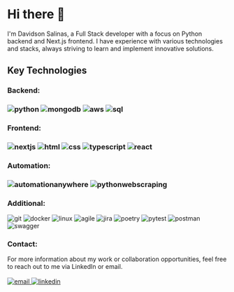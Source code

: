 <h1>Hi there 👋</h1>

I'm Davidson Salinas, a Full Stack developer with a focus on Python backend and Next.js frontend. I have experience with various technologies and stacks, always striving to learn and implement innovative solutions.
<h2>Key Technologies</h2>
 <div style= "display: inline_block">
  <h3>Backend:<h3>
  <img alt="python" src="https://img.shields.io/badge/Python-3776AB?  style=for-the-badge&logo=python&logoColor=white"/>
  <img alt="mongodb" src="https://img.shields.io/badge/MongoDB-47A248?  style=for-the-badge&logo=mongodb&logoColor=white"/>
  <img alt="aws" src="https://img.shields.io/badge/AWS-232F3E?  style=for-the-badge&logo=amazon-aws&logoColor=white"/>
  <img alt="sql" src="https://img.shields.io/badge/SQL-4479A1?  style=for-the-badge&logo=mysql&logoColor=white"/>
</div>
<div style= "display: inline_block">
  <h3>Frontend:<h3>
  <img alt=nextjs src="https://img.shields.io/badge/Next.js-000000?  style=for-the-badge&logo=next.js&logoColor=white"/>
  <img alt=html src="https://img.shields.io/badge/HTML5-E34F26?  style=for-the-badge&logo=html5&logoColor=white"/>
  <img alt=css src="https://img.shields.io/badge/CSS3-1572B6?  style=for-the-badge&logo=css3&logoColor=white"/>
  <img alt=typescript src="https://img.shields.io/badge/TypeScript-3178C6?  style=for-the-badge&logo=typescript&logoColor=white"/>
  <img alt=react src="https://img.shields.io/badge/React-61DAFB?  style=for-the-badge&logo=react&logoColor=white"/>
</div>
<div style="display: inline_block">
  <h3>Automation:<h3>
  <img alt=automationanywhere src="https://img.shields.io/badge/Automation%20Anywhere-black?  style=for-the-badge&logo=automationanywhere&logoColor=white"/>
  <img alt=pythonwebscraping src="https://img.shields.io/badge/Python-3776AB?  style=for-the-badge&logo=python&logoColor=white"/>
</div>
<div style="display: inline_block">
  <h3>Additional:</h3>
  <img alt=git src="https://img.shields.io/badge/Git-F05032?  style=for-the-badge&logo=git&logoColor=white"/>
  <img alt=docker src="https://img.shields.io/badge/Docker-2496ED?  style=for-the-badge&logo=docker&logoColor=white"/>
  <img alt=linux src="https://img.shields.io/badge/Linux-FCC624?  style=for-the-badge&logo=linux&logoColor=white"/>
  <img alt=agile src="https://img.shields.io/badge/Agile-000000?  style=for-the-badge&logo=agile&logoColor=white"/>
  <img alt=jira src="https://img.shields.io/badge/Jira-0052CC?  style=for-the-badge&logo=jira&logoColor=white"/>
  <img alt=poetry src="https://img.shields.io/badge/Poetry-5037E9?  style=for-the-badge&logo=python&logoColor=white"/>
  <img alt=pytest src="https://img.shields.io/badge/Pytest-0A9EDC?  style=for-the-badge&logo=python&logoColor=white"/>
  <img alt=postman src="https://img.shields.io/badge/Postman-FF6C37?  style=for-the-badge&logo=postman&logoColor=white"/>
  <img alt=swagger src="https://img.shields.io/badge/Swagger-85EA2D?  style=for-the-badge&logo=swagger&logoColor=white"/>
</div>

<div style="display: inline_block">
<h3>Contact:</h3>

For more information about my work or collaboration opportunities, feel free to reach out to me via LinkedIn or email.
<br>
<br>
<a href="mailto:davidson.salinas@icloud.com">
 <img alt=email src="https://img.shields.io/badge/Email-ffffff?  style=for-the-badge&logo=icloud&logoColor=black"/>
</a>
<a href="https://www.linkedin.com/in/davidsonsalinas/">
 <img alt=linkedin src="https://img.shields.io/badge/Linkedin-0077B5?  style=for-the-badge&logo=Linkedin&logoColor=White"/>
</a>
</div>
